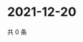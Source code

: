 # 2021-12-20

共 0 条

<!-- BEGIN WEIBO -->
<!-- 最后更新时间 Mon Dec 20 2021 20:25:51 GMT+0800 (China Standard Time) -->

<!-- END WEIBO -->
